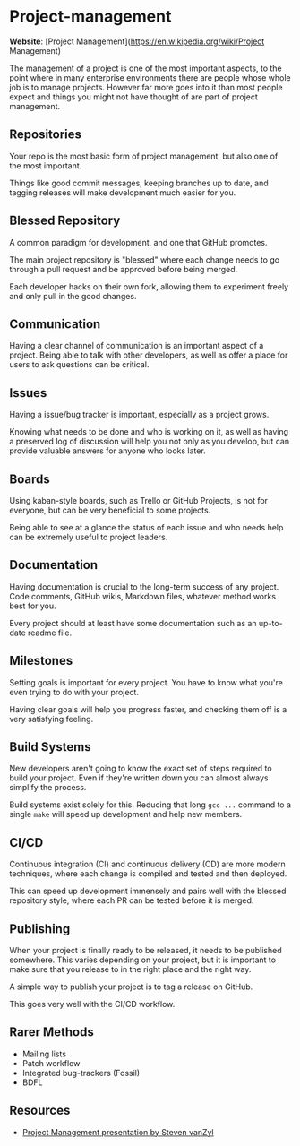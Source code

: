 # Project-management

**Website**:
[Project Management](https://en.wikipedia.org/wiki/Project Management)

The management of a project is one of the most important aspects, to the
point where in many enterprise environments there are people whose whole
job is to manage projects. However far more goes into it than most
people expect and things you might not have thought of are part of
project management.

## Repositories

Your repo is the most basic form of project management, but also one of
the most important.

Things like good commit messages, keeping branches up to date, and
tagging releases will make development much easier for you.

## Blessed Repository

A common paradigm for development, and one that GitHub promotes.

The main project repository is \"blessed\" where each change needs to go
through a pull request and be approved before being merged.

Each developer hacks on their own fork, allowing them to experiment
freely and only pull in the good changes.

## Communication

Having a clear channel of communication is an important aspect of a
project. Being able to talk with other developers, as well as offer a
place for users to ask questions can be critical.

## Issues

Having a issue/bug tracker is important, especially as a project grows.

Knowing what needs to be done and who is working on it, as well as
having a preserved log of discussion will help you not only as you
develop, but can provide valuable answers for anyone who looks later.

## Boards

Using kaban-style boards, such as Trello or GitHub Projects, is not for
everyone, but can be very beneficial to some projects.

Being able to see at a glance the status of each issue and who needs
help can be extremely useful to project leaders.

## Documentation

Having documentation is crucial to the long-term success of any project.
Code comments, GitHub wikis, Markdown files, whatever method works best
for you.

Every project should at least have some documentation such as an
up-to-date readme file.

## Milestones

Setting goals is important for every project. You have to know what
you\'re even trying to do with your project.

Having clear goals will help you progress faster, and checking them off
is a very satisfying feeling.

## Build Systems

New developers aren\'t going to know the exact set of steps required to
build your project. Even if they\'re written down you can almost always
simplify the process.

Build systems exist solely for this. Reducing that long `gcc ...`
command to a single `make` will speed up development and help new
members.

## CI/CD

Continuous integration (CI) and continuous delivery (CD) are more modern
techniques, where each change is compiled and tested and then deployed.

This can speed up development immensely and pairs well with the blessed
repository style, where each PR can be tested before it is merged.

## Publishing

When your project is finally ready to be released, it needs to be
published somewhere. This varies depending on your project, but it is
important to make sure that you release to in the right place and the
right way.

A simple way to publish your project is to tag a release on GitHub.

This goes very well with the CI/CD workflow.

## Rarer Methods

-   Mailing lists
-   Patch workflow
-   Integrated bug-trackers (Fossil)
-   BDFL

## Resources

-   [Project Management presentation by Steven
    vanZyl](https://gist.github.com/rushsteve1/d160cf1f629650bfe0605326d2b5458c)
